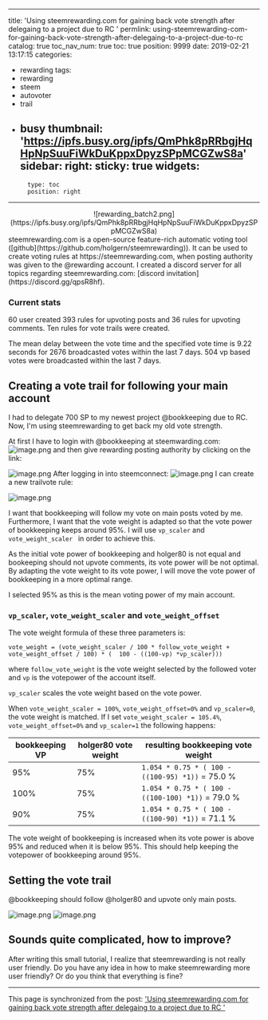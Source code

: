 
---
title: 'Using steemrewarding.com for gaining back vote strength after delegaing to a project due to RC '
permlink: using-steemrewarding-com-for-gaining-back-vote-strength-after-delegaing-to-a-project-due-to-rc
catalog: true
toc_nav_num: true
toc: true
position: 9999
date: 2019-02-21 13:17:15
categories:
- rewarding
tags:
- rewarding
- steem
- autovoter
- trail
- busy
thumbnail: 'https://ipfs.busy.org/ipfs/QmPhk8pRRbgjHqHpNpSuuFiWkDuKppxDpyzSPpMCGZwS8a'
sidebar:
    right:
        sticky: true
widgets:
    -
        type: toc
        position: right
---


<center>![rewarding_batch2.png](https://ipfs.busy.org/ipfs/QmPhk8pRRbgjHqHpNpSuuFiWkDuKppxDpyzSPpMCGZwS8a)
</center>
steemrewarding.com is a  open-source feature-rich automatic voting tool ([github](https://github.com/holgern/steemrewarding)). It can be used to create voting rules at https://steemrewarding.com, when posting authority was given to the @rewarding account. I created a discord server for all topics regarding steemrewarding.com: [discord invitation](https://discord.gg/qpsR8hf).

### Current stats
60 user created 393 rules for upvoting posts and 36 rules for upvoting comments. Ten rules for vote trails were created.

The mean delay between the vote time and the specified vote time is 9.22 seconds for 2676 broadcasted votes within the last 7 days.  504 vp based votes were broadcasted within the last  7 days.

## Creating a vote trail for following your main account
I had to delegate 700 SP to my newest project @bookkeeping due to RC. Now, I'm using steemrewarding to get back my old vote strength.

At first I have to login with @bookkeeping at steemwarding.com:
![image.png](https://ipfs.busy.org/ipfs/QmW9vw6UqiJ1sjaYqM4YyMjdkL9PF1XE7vdHP5bAEZC9Un)
and then give rewarding posting authority by clicking on the link:

![image.png](https://ipfs.busy.org/ipfs/QmdictjGmRs8fgeTTsFB1yui2apuZmaEKGKG5XghJUj6M3)
After logging in into steemconnect:
![image.png](https://ipfs.busy.org/ipfs/QmYUirfJdTkNpGYesXpkAR8HRTYAFUZesnwZ87SioEyhrF)
I can create a new trailvote rule:

![image.png](https://ipfs.busy.org/ipfs/Qmb8DSuzAk9F3qvuTgZV1FKv8HPkdUeiXXYD8EtXcFL6kF)



I want that bookkeeping will follow my vote on  main posts voted by me. Furthermore, I want that the vote weight is adapted so that the vote power of bookkeeping keeps around 95%. I will use `vp_scaler` and `vote_weight_scaler ` in order to achieve this.

As the initial vote power of bookkeeping and holger80 is not equal and bookeeping should not upvote comments, its vote power will be not optimal. By adapting the vote weight to its vote power, I will move the vote power of bookkeeping in a more optimal range.

I selected 95% as this is the mean voting power of my main account.

### `vp_scaler`, `vote_weight_scaler` and `vote_weight_offset`
The vote weight formula of these three parameters is:
```
vote_weight = (vote_weight_scaler / 100 * follow_vote_weight + vote_weight_offset / 100) * (  100 - ((100-vp) *vp_scaler)))
```
where `follow_vote_weight` is the vote weight selected by the followed voter and `vp` is the votepower of the account itself.

`vp_scaler` scales the vote weight based on the vote power.

When `vote_weight_scaler = 100%`, `vote_weight_offset=0%` and `vp_scaler=0`, the vote weight is matched. If I set `vote_weight_scaler = 105.4%`, `vote_weight_offset=0%` and `vp_scaler=1` the following happens:

| bookkeeping VP | holger80 vote weight | resulting bookkeeping vote weight |
| --- | --- | --- |
| 95% | 75% | `1.054 * 0.75 * ( 100 - ((100-95) *1))` = 75.0 % |
| 100% | 75% | `1.054 * 0.75 * ( 100 - ((100-100) *1))` = 79.0 % |
| 90% | 75% | `1.054 * 0.75 * ( 100 - ((100-90) *1))` = 71.1 % |

The vote weight of bookkeeping is increased when its vote power is above 95% and reduced when it is below 95%. This should help keeping the votepower of bookkeeping around 95%.


## Setting the vote trail

@bookkeeping should follow @holger80 and upvote only main posts. 

![image.png](https://ipfs.busy.org/ipfs/QmRd9dX5cMQJdVtXd1WQ5qUcjh5SE4dQXhcHBjZVStUgNq)
![image.png](https://ipfs.busy.org/ipfs/QmP96uPeHUtdXn3esmxMEX87zf86GEgPhmSsZPeW4sNczB)

## Sounds quite complicated, how to improve?
After writing this small tutorial, I realize that steemrewarding is not really user friendly. Do you have any idea in how to make steemrewarding more user friendly? Or do you think that everything is fine?

- - -

This page is synchronized from the post: ['Using steemrewarding.com for gaining back vote strength after delegaing to a project due to RC '](https://steemit.com/@holger80/using-steemrewarding-com-for-gaining-back-vote-strength-after-delegaing-to-a-project-due-to-rc)

